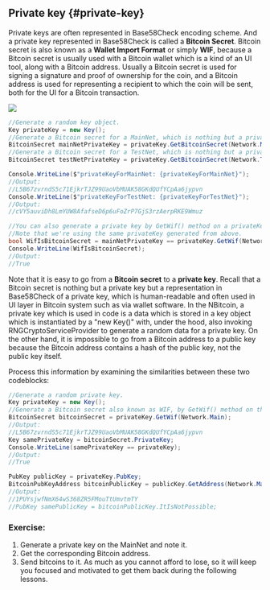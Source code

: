 ## Private key {#private-key}

Private keys are often represented in Base58Check encoding scheme. And a private key represented in Base58Check is called a **Bitcoin Secret**. Bitcoin secret is also known as a **Wallet Import Format** or simply **WIF**, because a Bitcoin secret is usually used with a Bitcoin wallet which is a kind of an UI tool, along with a Bitcoin address. Usually a Bitcoin secret is used for signing a signature and proof of ownership for the coin, and a Bitcoin address is used for representing a recipient to which the coin will be sent, both for the UI for a Bitcoin transaction.

![](../assets/BitcoinSecret.png)  

```cs  
//Generate a random key object.
Key privateKey = new Key(); 
//Generate a Bitcoin secret for a MainNet, which is nothing but a private key represented in Base58Check.
BitcoinSecret mainNetPrivateKey = privateKey.GetBitcoinSecret(Network.Main);
//Generate a Bitcoin secret for a TestNet, which is nothing but a private key represented in Base58Check.
BitcoinSecret testNetPrivateKey = privateKey.GetBitcoinSecret(Network.TestNet);

Console.WriteLine($"privateKeyForMainNet: {privateKeyForMainNet}"); 
//Output:
//L5B67zvrndS5c71EjkrTJZ99UaoVbMUAK58GKdQUfYCpAa6jypvn
Console.WriteLine($"privateKeyForTestNet: {privateKeyForTestNet}"); 
//Output:
//cVY5auviDh8LmYUW8AfafseD6p6uFoZrP7GjS3rzAerpRKE9Wmuz

//You can also generate a private key by GetWif() method on a privateKey by specifying a network type.
//Note that we're using the same privateKey generated from above.
bool WifIsBitcoinSecret = mainNetPrivateKey == privateKey.GetWif(Network.Main);
Console.WriteLine(WifIsBitcoinSecret); 
//Output:
//True
```  

Note that it is easy to go from a **Bitcoin secret** to a **private key**.
Recall that a Bitcoin secret is nothing but a private key but a representation in Base58Check of a private key, which is human-readable and often used in UI layer in Bitcoin system such as via wallet software. In the NBitcoin, a private key which is used in code is a data which is stored in a key object which is instantiated by a "new Key()" with, under the hood, also invoking RNGCryptoServiceProvider to generate a random data for a private key.
On the other hand, it is impossible to go from a Bitcoin address to a public key because the Bitcoin address contains a hash of the public key, not the public key itself.  

Process this information by examining the similarities between these two codeblocks:  

```cs
//Generate a random private key.
Key privateKey = new Key(); 
//Generate a Bitcoin secret also known as WIF, by GetWif() method on the private key.
BitcoinSecret bitcoinSecret = privateKey.GetWif(Network.Main); 
//Output:
//L5B67zvrndS5c71EjkrTJZ99UaoVbMUAK58GKdQUfYCpAa6jypvn
Key samePrivateKey = bitcoinSecret.PrivateKey;
Console.WriteLine(samePrivateKey == privateKey); 
//Output:
//True
```  

```cs
PubKey publicKey = privateKey.PubKey;
BitcoinPubKeyAddress bitcoinPublicKey = publicKey.GetAddress(Network.Main); 
//Output:
//1PUYsjwfNmX64wS368ZR5FMouTtUmvtmTY
//PubKey samePublicKey = bitcoinPublicKey.ItIsNotPossible;
```  

### Exercise:
1. Generate a private key on the MainNet and note it.
2. Get the corresponding Bitcoin address.
3. Send bitcoins to it. As much as you cannot afford to lose, so it will keep you focused and motivated to get them back during the following lessons.
